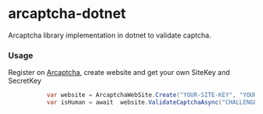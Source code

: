 # arcaptcha-dotnet
Arcaptcha library implementation in dotnet to validate captcha.


### Usage
Register on [Arcaptcha](https://arcaptcha.ir/), create website and get your own SiteKey and SecretKey

``` C#
           var website = ArcaptchaWebSite.Create("YOUR-SITE-KEY", "YOUR-SECRET-KEY");
           var isHuman = await  website.ValidateCaptchaAsync("CHALLENGE_ID");

```